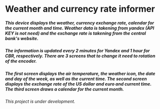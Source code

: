 ﻿# Weather and currency rate informer

##### This device displays the weather, currency exchange rate, calendar for the current month and time. Weather data is takening from yandex (API KEY is not need) and the exchange rate is takening from the central bank's website. 
##### The information is updated every 2 minutes for Yandex and 1 hour for CBR, respectively. There are 3 screens that to change it need to rotation of the encoder. 
##### The first screen displays the air temperature, the weather icon, the date and day of the week, as well as the current time. The second screen displays the exchange rate of the US dollar and euro and current time. The third screen draws a calendar for the current month.
###### This project is under development.
